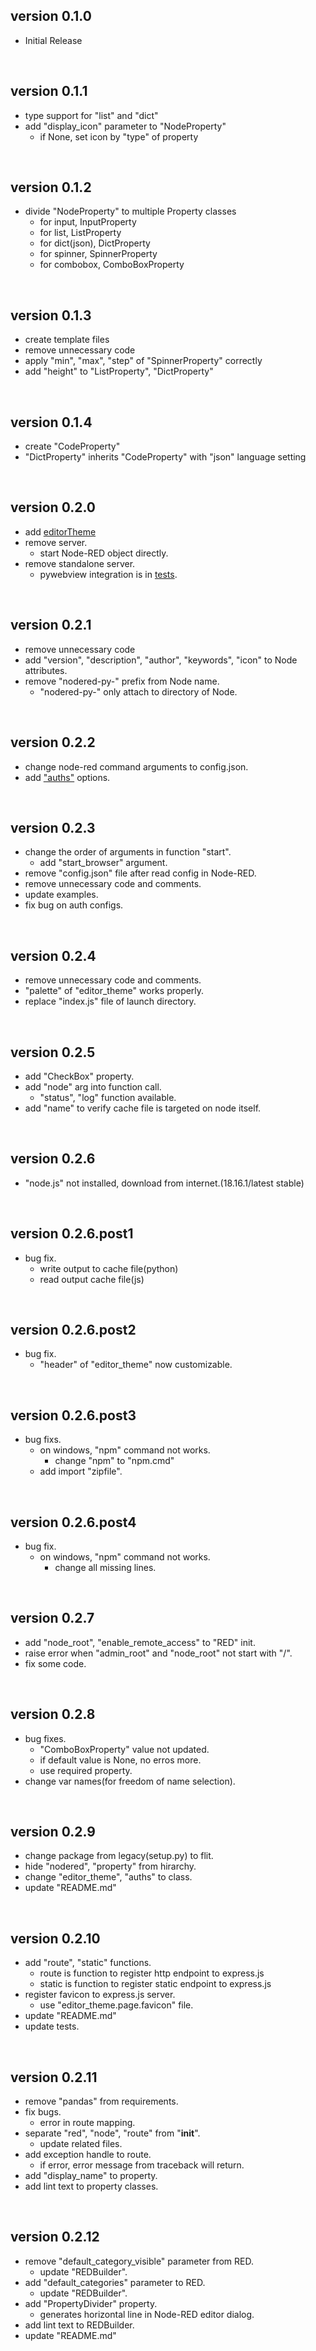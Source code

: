 
## version 0.1.0
- Initial Release

<br/>

## version 0.1.1
- type support for "list" and "dict"
- add "display_icon" parameter to "NodeProperty"
  - if None, set icon by "type" of property

<br/>

## version 0.1.2
- divide "NodeProperty" to multiple Property classes
  - for input, InputProperty
  - for list, ListProperty
  - for dict(json), DictProperty
  - for spinner, SpinnerProperty
  - for combobox, ComboBoxProperty

<br/>

## version 0.1.3
- create template files
- remove unnecessary code
- apply "min", "max", "step" of "SpinnerProperty" correctly
- add "height" to "ListProperty", "DictProperty"

<br/>

## version 0.1.4
- create "CodeProperty"
- "DictProperty" inherits "CodeProperty" with "json" language setting

<br/>

## version 0.2.0
- add <a href="https://github.com/oyajiDev/NodeRED.py/blob/deea7530d6fcda9cdf6d76e9b5f827064de5722c/noderedpy/_nodered.py#L60">editorTheme</a>
- remove server.
  - start Node-RED object directly.
- remove standalone server.
  - pywebview integration is in <a href="https://github.com/oyajiDev/NodeRED.py/blob/master/tests/pywebview_test.py">tests</a>.

<br/>

## version 0.2.1
- remove unnecessary code
- add "version", "description", "author", "keywords", "icon" to Node attributes.
- remove "nodered-py-" prefix from Node name.
  - "nodered-py-" only attach to directory of Node.

<br>

## version 0.2.2
- change node-red command arguments to config.json.
- add <a href="https://github.com/oyajiDev/NodeRED.py/blob/f5aff33113d2038f7a49cd61b233dbef1ea659dd/tests/server_test.py#L55">"auths"</a> options.

<br>

## version 0.2.3
- change the order of arguments in function "start".
  - add "start_browser" argument.
- remove "config.json" file after read config in Node-RED.
- remove unnecessary code and comments.
- update examples.
- fix bug on auth configs.

<br>

## version 0.2.4
- remove unnecessary code and comments.
- "palette" of "editor_theme" works properly.
- replace "index.js" file of launch directory.

<br>

## version 0.2.5
- add "CheckBox" property.
- add "node" arg into function call.
  - "status", "log" function available.
- add "name" to verify cache file is targeted on node itself.

<br>

## version 0.2.6
- "node.js" not installed, download from internet.(18.16.1/latest stable)

<br>

## version 0.2.6.post1
- bug fix.
  - write output to cache file(python)
  - read output cache file(js)

<br>

## version 0.2.6.post2
- bug fix.
  - "header" of "editor_theme" now customizable.

<br>

## version 0.2.6.post3
- bug fixs.
  - on windows, "npm" command not works.
    - change "npm" to "npm.cmd"
  - add import "zipfile".

<br>

## version 0.2.6.post4
- bug fix.
  - on windows, "npm" command not works.
    - change all missing lines.

<br>

## version 0.2.7
- add "node_root", "enable_remote_access" to "RED" init.
- raise error when "admin_root" and "node_root" not start with "/".
- fix some code.

<br>

## version 0.2.8
- bug fixes.
  - "ComboBoxProperty" value not updated.
  - if default value is None, no erros more.
  - use required property.
- change var names(for freedom of name selection).

<br>

## version 0.2.9
- change package from legacy(setup.py) to flit.
- hide "nodered", "property" from hirarchy.
- change "editor_theme", "auths" to class.
- update "README.md"

<br>

## version 0.2.10
- add "route", "static" functions.
  - route is function to register http endpoint to express.js
  - static is function to register static endpoint to express.js
- register favicon to express.js server.
  - use "editor_theme.page.favicon" file.
- update "README.md"
- update tests.

<br>

## version 0.2.11
- remove "pandas" from requirements.
- fix bugs.
  - error in route mapping.
- separate "red", "node", "route" from "__init__".
  - update related files.
- add exception handle to route.
  - if error, error message from traceback will return.
- add "display_name" to property.
- add lint text to property classes.

<br>

## version 0.2.12
- remove "default_category_visible" parameter from RED.
  - update "REDBuilder".
- add "default_categories" parameter to RED.
  - update "REDBuilder".
- add "PropertyDivider" property.
  - generates horizontal line in Node-RED editor dialog.
- add lint text to REDBuilder.
- update "README.md"
